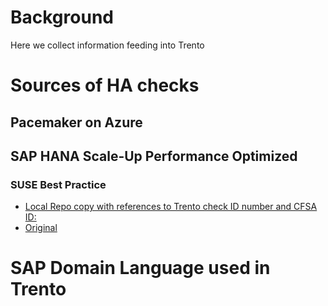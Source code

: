 # Background

Here we collect information feeding into Trento

# Sources of HA checks



## Pacemaker on Azure




## SAP HANA Scale-Up Performance Optimized

### SUSE Best Practice
* [Local Repo copy with references to Trento check ID number and CFSA ID:](./background/SAP_HANA_System_Replication_Scale-Up/SAP_HANA_System_Replication_Scale-Up_-_Performance_Optimized_Scenario_SUSE_Linux_Enterprise_Server_for_SAP_Applications_15.html)
* [Original](https://documentation.suse.com/sbp/all/single-html/SLES4SAP-hana-sr-guide-PerfOpt-15/) 








# SAP Domain Language used in Trento

